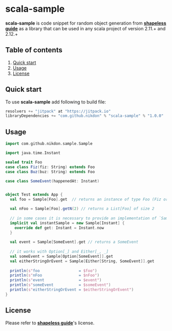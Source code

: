 # scala-sample

**scala-sample** is code snippet for random object generation from [**shapeless guide**](https://github.com/underscoreio/shapeless-guide)
as a library that can be used in any scala project of version 2.11.+ and 2.12.+ 

## Table of contents

1. [Quick start](#quick-start)
2. [Usage](#usage)
3. [License](#license)

## Quick start

To use **scala-sample** add following to build file:

```scala
resolvers += "jitpack" at "https://jitpack.io"
libraryDependencies += "com.github.nikdon" % "scala-sample" % "1.0.0"
```

## Usage

```scala
import com.github.nikdon.sample.Sample

import java.time.Instant

sealed trait Foo
case class Fiz(fiz: String) extends Foo
case class Buz(buz: String) extends Foo

case class SomeEvent(happenedAt: Instant)


object Test extends App {
  val foo = Sample[Foo].get  // returns an instance of type Foo (Fiz or Buz)

  val nFoo = Sample[Foo].getN(2) // returns a List[Foo] of size 2
  
  // in some cases it is necessary to provide an implementation of `Sample` 
  implicit val instantSample = new Sample[Instant] {
    override def get: Instant = Instant.now
  }
  
  val event = Sample[SomeEvent].get // returns a SomeEvent
  
  // it works with Option[_] and Either[_, _]
  val someEvent = Sample[Option[SomeEvent]].get
  val eitherStringOrEvent = Sample[Either[String, SomeEvent]].get
   
  println(s"foo                 = $foo")
  println(s"nFoo                = $nFoo")
  println(s"event               = $event")    
  println(s"someEvent           = $someEvent")    
  println(s"eitherStringOrEvent = $eitherStringOrEvent")    
}
```

## License

Please refer to [**shapeless guide**](https://github.com/underscoreio/shapeless-guide)'s license.
